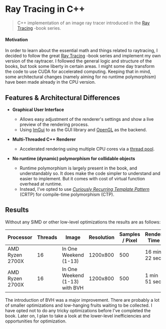 # Ray Tracing in C++

> C++ implementation of an image ray tracer introduced in
> the [Ray Tracing](https://raytracing.github.io/) -book series.

#### Motivation

In order to learn about the essential math and things related to raytracing, I
decided to follow the great [Ray Tracing](https://raytracing.github.io/) -book
series and implement my own version of the raytracer. I followed the general
logic and structure of the books, but took some liberty in certain areas. I
might some day transform the code to use CUDA for accelerated computing.
Keeping that in mind, some architectural changes (namely aiming for no runtime
polymorphism) have been made already in the CPU version.

## Features & Architectural Differences

- **Graphical User Interface**
    - Allows easy adjustment of the renderer's settings and show a live preview
      of the rendering process.
    - Using [ImGui](https://github.com/ocornut/imgui) to as the GUI library
      and [OpenGL](https://www.opengl.org/) as the backend.

- **Multi-Threaded C++ Renderer**
    - Accelerated rendering using multiple CPU cores via
      a [thread pool](https://github.com/bshoshany/thread-pool).

- **No runtime (dynamic) polymorphism for collidable objects**
    - Runtime polymorphism is largely present in the book, and understandably
      so. It does make the code simpler to understand and easier to implement. But it comes with cost of virtual function overhead at runtime.
    - Instead, I've opted to use [*Curiously Recurring Template
      Pattern*](https://en.wikipedia.org/wiki/Curiously_recurring_template_pattern)
      (CRTP) for compile-time polymorphism (CTP).

## Results

Without any SIMD or other low-level optimizations the results are as follows:

| Processor       | Threads | Image                          | Resolution | Samples / Pixel | Render Time   |
|-----------------|---------|--------------------------------|------------|-----------------|---------------|
| AMD Ryzen 2700X | 16      | In One Weekend (1-13)          | 1200x800   | 500             | 16 min 22 sec |
| AMD Ryzen 2700X | 16      | In One Weekend (1-13) with BVH | 1200x800   | 500             | 1 min 51 sec  |

The introduction of BVH was a major improvement. There are probably a lot of
smaller optimizations and low-hanging fruits waiting to be collected. I have
opted not to do any tricky optimizations before I've completed the book. Later
on, I plan to take a look at the lower-level inefficiencies and opportunities
for optimization.
